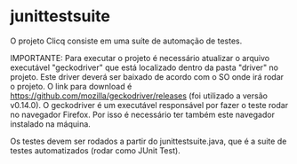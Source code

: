 # junittestsuite

O projeto Clicq consiste em uma suíte de automação de testes.

IMPORTANTE: Para executar o projeto é necessário atualizar o arquivo executável "geckodriver" que está localizado dentro da pasta "driver" no projeto. Este driver deverá ser baixado de acordo com o SO onde irá rodar o projeto. O link para download é https://github.com/mozilla/geckodriver/releases (foi utilizado a versão v0.14.0). 
O geckodriver é um executável responsável por fazer o teste rodar no navegador Firefox. Por isso é necessário ter também este navegador instalado na máquina.

Os testes devem ser rodados a partir do junittestsuite.java, que é a suite de testes automatizados (rodar como JUnit Test).
